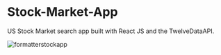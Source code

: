 # Stock-Market-App

US Stock Market search app built with React JS and the TwelveDataAPI.

![formatterstockapp](https://user-images.githubusercontent.com/105148555/190073491-f6d5624a-81cb-4254-8ec6-33f763dd63f2.PNG)
